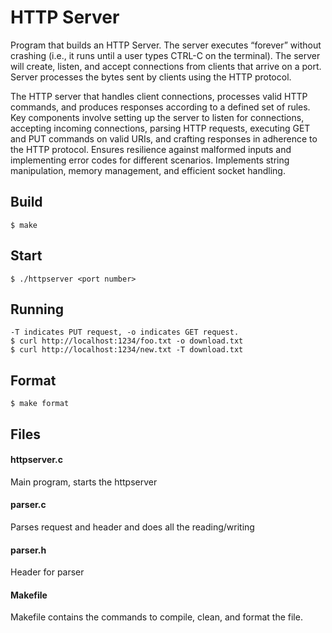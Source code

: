 # HTTP Server

Program that builds an HTTP Server. The server executes “forever” without crashing (i.e., it runs until a user types CTRL-C on the terminal). The server will create, listen, and accept connections from clients that arrive on a port. Server processes the bytes sent by clients using the HTTP protocol. 

The HTTP server that handles client connections, processes valid HTTP commands, and produces responses according to a defined set of rules. Key components involve setting up the server to listen for connections, accepting incoming connections, parsing HTTP requests, executing GET and PUT commands on valid URIs, and crafting responses in adherence to the HTTP protocol. Ensures resilience against malformed inputs and implementing error codes for different scenarios. Implements string manipulation, memory management, and efficient socket handling.

## Build

    $ make

## Start

    $ ./httpserver <port number>

## Running

    -T indicates PUT request, -o indicates GET request.
    $ curl http://localhost:1234/foo.txt -o download.txt
    $ curl http://localhost:1234/new.txt -T download.txt

## Format

    $ make format

## Files

#### httpserver.c

Main program, starts the httpserver

#### parser.c

Parses request and header and does all the reading/writing

#### parser.h

Header for parser

#### Makefile

Makefile contains the commands to compile, clean, and format the file.
